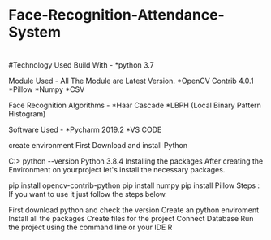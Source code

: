 # Face-Recognition-Attendance-System

#
#Technology Used Build With - *python 3.7

Module Used - All The Module are Latest Version. *OpenCV Contrib 4.0.1 *Pillow *Numpy *CSV

Face Recognition Algorithms - *Haar Cascade *LBPH (Local Binary Pattern Histogram)

Software Used - *Pycharm 2019.2 *VS CODE

create environment
First Download and install Python

C:\> python --version
Python 3.8.4
Installing the packages
After creating the Environment on yourproject let's install the necessary packages.

pip install opencv-contrib-python
pip install numpy
pip install Pillow
Steps :
If you want to use it just follow the steps below.

First download python and check the version
Create an python enviroment
Install all the packages
Create files for the project
Connect Database
Run the project using the command line or your IDE R
